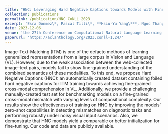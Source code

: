 ```yaml
---
title: "HNC: Leveraging Hard Negative Captions towards Models with Fine-Grained Visual-Linguistic Comprehension Capabilities"
collection: publications
permalink: /publication/HNC_CoNLL_2023
excerpt: 'Esra Dönmez\*, Pascal Tilli\*, **Hsiu-Yu Yang\***, Ngoc Thang Vu, Carina Silberer (\*=equal contribution)'
date: 2023-12-06
venue: 'the 27th Conference on Computational Natural Language Learning (CoNLL)'
paperurl: 'https://aclanthology.org/2023.conll-1.24/'
---
```

Image-Text-Matching (ITM) is one of the defacto methods of learning generalized representations from a large corpus in Vision and Language (VL). However, due to the weak association between the web-collected image–text pairs, models fail to show fine-grained understanding of the combined semantics of these modalities. To this end, we propose Hard Negative Captions (HNC): an automatically created dataset containing foiled hard negative captions for ITM training towards achieving fine-grained cross-modal comprehension in VL. Additionally, we provide a challenging manually-created test set for benchmarking models on a fine-grained cross-modal mismatch with varying levels of compositional complexity. Our results show the effectiveness of training on HNC by improving the models’ zero-shot capabilities in detecting mismatches on diagnostic tasks and performing robustly under noisy visual input scenarios. Also, we demonstrate that HNC models yield a comparable or better initialization for fine-tuning. Our code and data are publicly available.
